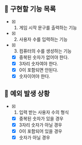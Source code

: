 ## 📌 구현할 기능 목록

- [x] 1. 게임 시작 문구를 출력하는 기능
- [x] 2. 사용자 수를 입력하는 기능
- [x] 3. 컴퓨터의 수를 생성하는 기능
  - [x] 중복된 숫자가 없어야 한다.
  - [x] 3자리 숫자여야 한다.
  - [x] 0이 포함되면 안된다.
  - [x] 숫자이어야 한다.

## 🎯 예외 발생 상황

- [x] 1. 입력 받는 사용자 수의 형식
  - [x] 중복된 숫자가 있을 경우
  - [x] 3자리 숫자가 아닐 경우
  - [x] 0이 포함되어 있을 경우
  - [x] 숫자가 아닐 경우
